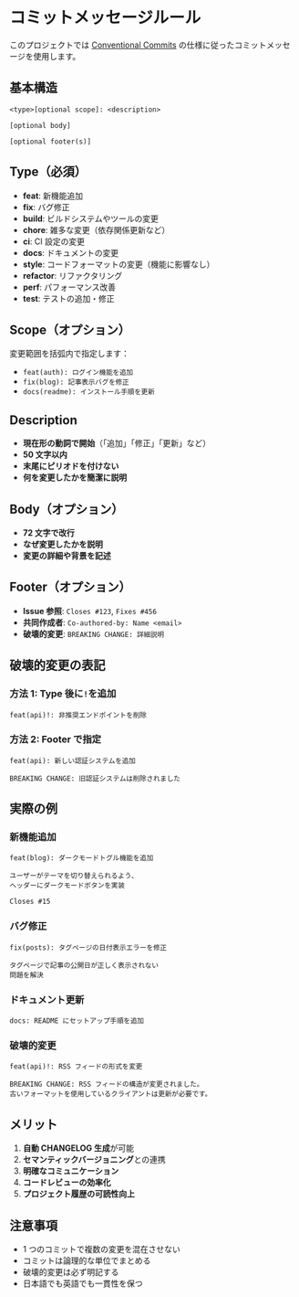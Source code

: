# コミットメッセージルール

このプロジェクトでは [Conventional Commits](https://www.conventionalcommits.org/ja/v1.0.0/) の仕様に従ったコミットメッセージを使用します。

## 基本構造

```
<type>[optional scope]: <description>

[optional body]

[optional footer(s)]
```

## Type（必須）

- **feat**: 新機能追加
- **fix**: バグ修正
- **build**: ビルドシステムやツールの変更
- **chore**: 雑多な変更（依存関係更新など）
- **ci**: CI 設定の変更
- **docs**: ドキュメントの変更
- **style**: コードフォーマットの変更（機能に影響なし）
- **refactor**: リファクタリング
- **perf**: パフォーマンス改善
- **test**: テストの追加・修正

## Scope（オプション）

変更範囲を括弧内で指定します：

- `feat(auth): ログイン機能を追加`
- `fix(blog): 記事表示バグを修正`
- `docs(readme): インストール手順を更新`

## Description

- **現在形の動詞で開始**（「追加」「修正」「更新」など）
- **50 文字以内**
- **末尾にピリオドを付けない**
- **何を変更したかを簡潔に説明**

## Body（オプション）

- **72 文字で改行**
- **なぜ変更したかを説明**
- **変更の詳細や背景を記述**

## Footer（オプション）

- **Issue 参照**: `Closes #123`, `Fixes #456`
- **共同作成者**: `Co-authored-by: Name <email>`
- **破壊的変更**: `BREAKING CHANGE: 詳細説明`

## 破壊的変更の表記

### 方法 1: Type 後に`!`を追加

```
feat(api)!: 非推奨エンドポイントを削除
```

### 方法 2: Footer で指定

```
feat(api): 新しい認証システムを追加

BREAKING CHANGE: 旧認証システムは削除されました
```

## 実際の例

### 新機能追加

```
feat(blog): ダークモードトグル機能を追加

ユーザーがテーマを切り替えられるよう、
ヘッダーにダークモードボタンを実装

Closes #15
```

### バグ修正

```
fix(posts): タグページの日付表示エラーを修正

タグページで記事の公開日が正しく表示されない
問題を解決
```

### ドキュメント更新

```
docs: README にセットアップ手順を追加
```

### 破壊的変更

```
feat(api)!: RSS フィードの形式を変更

BREAKING CHANGE: RSS フィードの構造が変更されました。
古いフォーマットを使用しているクライアントは更新が必要です。
```

## メリット

1. **自動 CHANGELOG 生成**が可能
2. **セマンティックバージョニング**との連携
3. **明確なコミュニケーション**
4. **コードレビューの効率化**
5. **プロジェクト履歴の可読性向上**

## 注意事項

- 1 つのコミットで複数の変更を混在させない
- コミットは論理的な単位でまとめる
- 破壊的変更は必ず明記する
- 日本語でも英語でも一貫性を保つ
